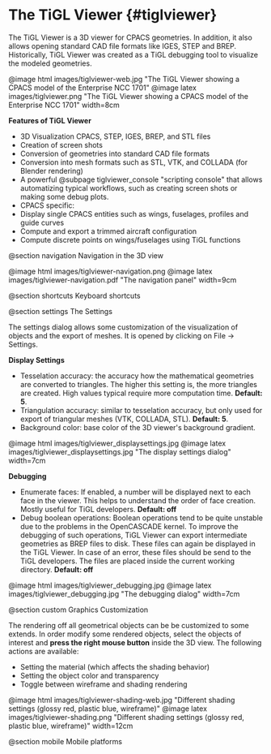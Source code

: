 The TiGL Viewer {#tiglviewer}
===============

The TiGL Viewer is a 3D viewer for CPACS geometries. In addition, it also allows opening standard CAD file formats like IGES, STEP and BREP.
Historically, TiGL Viewer was created as a TiGL debugging tool to visualize the modeled geometries.

@image html images/tiglviewer-web.jpg "The TiGL Viewer showing a CPACS model of the Enterprise NCC 1701"
@image latex images/tiglviewer.png  "The TiGL Viewer showing a CPACS model of the Enterprise NCC 1701" width=8cm

__Features of TiGL Viewer__

 * 3D Visualization CPACS, STEP, IGES, BREP, and STL files
 * Creation of screen shots
 * Conversion of geometries into standard CAD file formats
 * Conversion into mesh formats such as STL, VTK, and COLLADA (for Blender rendering)
 * A powerful @subpage tiglviewer_console "scripting console" that allows automatizing typical workflows, such as creating screen shots 
or making some debug plots.
 * CPACS specific:
  * Display single CPACS entities such as wings, fuselages, profiles and guide curves
  * Compute and export a trimmed aircraft configuration
  * Compute discrete points on wings/fuselages using TiGL functions

@section navigation Navigation in the 3D view

@image html images/tiglviewer-navigation.png
@image latex images/tiglviewer-navigation.pdf  "The navigation panel" width=9cm

@section shortcuts Keyboard shortcuts
  
@section settings The Settings

The settings dialog allows some customization of the visualization of objects and the export of meshes. It is opened by clicking on File -> Settings.

__Display Settings__
 * Tesselation accuracy: the accuracy how the mathematical geometries are converted to triangles. The higher 
   this setting is, the more triangles are created. High values typical require more computation time. __Default: 5__.
 * Triangulation accuracy: similar to tesselation accuracy, but only used for export of triangular meshes (VTK, COLLADA, STL).
   __Default: 5__.
 * Background color: base color of the 3D viewer's background gradient.

@image html images/tiglviewer_displaysettings.jpg
@image latex images/tiglviewer_displaysettings.jpg  "The display settings dialog" width=7cm
 
__Debugging__
 * Enumerate faces: If enabled, a number will be displayed next to each face in the viewer. This helps to understand
   the order of face creation. Mostly useful for TiGL developers. __Default: off__
 * Debug boolean operations: Boolean operations tend to be quite unstable due to the problems in the OpenCASCADE kernel. 
   To improve the debugging of such operations, TiGL Viewer can export intermediate geometries as BREP files to disk. 
   These files can again be displayed in the TiGL Viewer. In case of an error, these files should be send to the TiGL
   developers. The files are placed inside the current working directory. __Default: off__
 
@image html images/tiglviewer_debugging.jpg
@image latex images/tiglviewer_debugging.jpg  "The debugging dialog" width=7cm


@section custom Graphics Customization

The rendering off all geometrical objects can be be customized to some extends. In order modify some rendered objects, 
select the objects of interest and __press the right mouse button__ inside the 3D view. The following actions are available:
 * Setting the material (which affects the shading behavior)
 * Setting the object color and transparency
 * Toggle between wireframe and shading rendering
 
@image html images/tiglviewer-shading-web.jpg "Different shading settings (glossy red, plastic blue, wireframe)"
@image latex images/tiglviewer-shading.png  "Different shading settings (glossy red, plastic blue, wireframe)" width=12cm

@section mobile Mobile platforms
  
